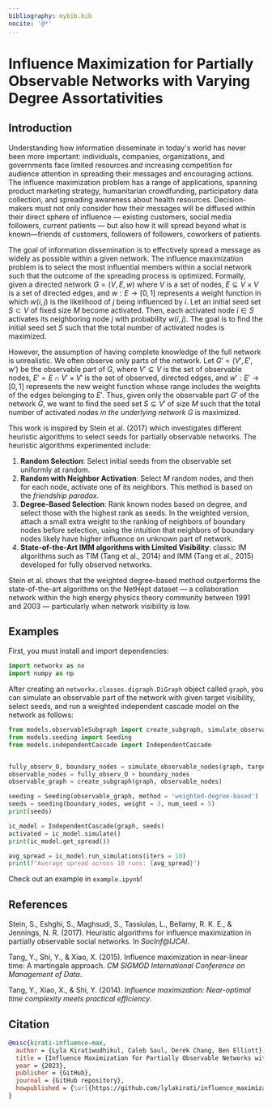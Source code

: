 ```yaml
---
bibliography: mybib.bib
nocite: '@*'
...
```


# Influence Maximization for Partially Observable Networks with Varying Degree Assortativities

## Introduction

Understanding how information disseminate in today's world has never been more important: individuals, companies, organizations, and governments face limited resources and increasing competition for audience attention in spreading their messages and encouraging actions.
The influence maximization problem has a range of applications, spanning product marketing strategy, humanitarian crowdfunding, participatory data collection, and spreading awareness about health resources. Decision-makers must not only consider how their messages will be diffused within their direct sphere of influence — existing customers, social media followers, current patients — but also how it will spread beyond what is known—friends of customers, followers of followers, coworkers of patients.

The goal of information dissemination is to effectively spread a message as widely as possible within a given network. The influence maximization problem is to select the most influential members within a social network such that the outcome of the spreading process is optimized.
Formally, given a directed network $G = (V, E, w)$ where $V$ is a set of nodes, $E \subseteq V \times V$ is a set of directed edges, and $w: E \rightarrow [0, 1]$ represents a weight function in which $w(i, j)$ is the likelihood of $j$ being influenced by $i$. Let an initial seed set $S \subset V$ of fixed size $M$ become activated. Then, each activated node $i \in S$ activates its neighboring node $j$ with probability $w(i, j)$. The goal is to find the initial seed set $S$ such that the total number of activated nodes is maximized.

However, the assumption of having complete knowledge of the full network is unrealistic. We often observe only parts of the network. Let $G' = (V', E', w')$ be the observable part of $G$, where $V' \subseteq V$ is the set of observable nodes, $E' = E \cap V' \times V'$ is the set of observed, directed edges, and $w': E' \rightarrow [0, 1]$ represents the new weight function whose range includes the weights of the edges belonging to $E'$. Thus, given only the observable part $G'$ of the network $G$, we want to find the seed set $S \subseteq V'$ of size $M$ such that the total number of activated nodes *in the underlying network* $G$ is maximized. 

This work is inspired by Stein et al. (2017) which investigates different heuristic algorithms to select seeds for partially observable networks. The heuristic algorithms experimented include:

1. **Random Selection**: Select initial seeds from the observable set uniformly at random.
2. **Random with Neighbor Activation**: Select $M$ random nodes, and then for each node, activate one of its neighbors. This method is based on the *friendship paradox*.
3. **Degree-Based Selection**: Rank known nodes based on degree, and select those with the highest rank as seeds. In the weighted version, attach a small extra weight to the ranking of neighbors of boundary nodes before selection, using the intuition that neighbors of boundary nodes likely have higher influence on unknown part of network.
4. **State-of-the-Art IMM algorithms with Limited Visibility**: classic IM algorithms such as TIM (Tang et al., 2014) and IMM (Tang et al., 2015) developed for fully observed networks.

Stein et al. shows that the weighted degree-based
method outperforms the state-of-the-art algorithms on the NetHept dataset — a collaboration network within the high energy physics theory community between 1991 and 2003 — particularly when network visibility is low. 


## Examples

First, you must install and import dependencies:

```python
import networkx as nx
import numpy as np
```

After creating an `networkx.classes.digraph.DiGraph` object called `graph`, you can simulate an observable part of the network with given target visibility, select seeds, and run a weighted independent cascade model on the network as follows:

```python
from models.observableSubgraph import create_subgraph, simulate_observable_nodes
from models.seeding import Seeding
from models.independentCascade import IndependentCascade


fully_observ_O, boundary_nodes = simulate_observable_nodes(graph, target_visibility = 0.1)
observable_nodes = fully_observ_O + boundary_nodes
observable_graph = create_subgraph(graph, observable_nodes)

seeding = Seeding(observable_graph, method = 'weighted-degree-based')
seeds = seeding(boundary_nodes, weight = 3, num_seed = 5)
print(seeds)

ic_model = IndependentCascade(graph, seeds)
activated = ic_model.simulate()
print(ic_model.get_spread())

avg_spread = ic_model.run_simulations(iters = 10)
print(f"Average spread across 10 runs: {avg_spread}")
```

Check out an example in `example.ipynb`!


## References

Stein, S., Eshghi, S., Maghsudi, S., Tassiulas, L., Bellamy, R. K. E., & Jennings, N. R. (2017). Heuristic algorithms for influence maximization in partially observable social networks. In *SocInf@IJCAI*.

Tang, Y., Shi, Y., & Xiao, X. (2015). Influence maximization in near-linear time: A martingale approach. *CM SIGMOD International Conference on Management of Data*.

Tang, Y., Xiao, X., & Shi, Y. (2014). *Influence maximization: Near-optimal time complexity meets practical efficiency*.


## Citation

```bibtex
@misc{kirati-influence-max,
  author = {Lyla Kiratiwudhikul, Caleb Saul, Derek Chang, Ben Elliott},
  title = {Influence Maximization for Partially Observable Networks with Varying Degree Assortativities},
  year = {2023},
  publisher = {GitHub},
  journal = {GitHub repository},
  howpublished = {\url{https://github.com/lylakirati/influence_maximization}}
}
```